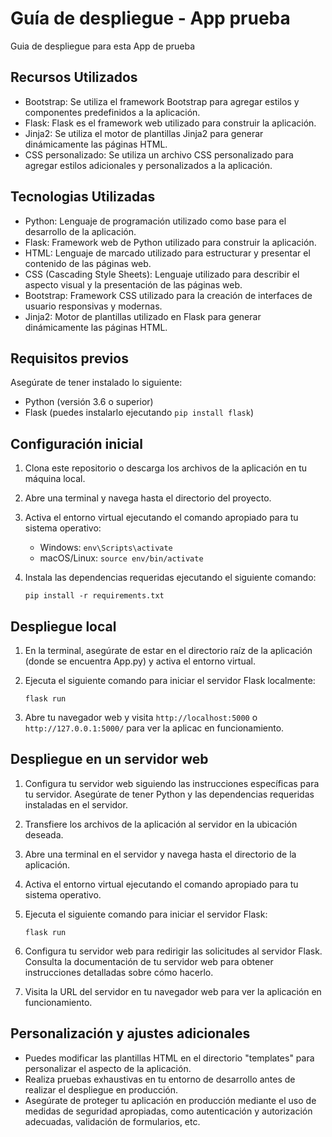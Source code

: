 # Guía de despliegue - App prueba

Guia de despliegue para esta App de prueba

## Recursos Utilizados

- Bootstrap: Se utiliza el framework Bootstrap para agregar estilos y componentes predefinidos a la aplicación.
- Flask: Flask es el framework web utilizado para construir la aplicación.
- Jinja2: Se utiliza el motor de plantillas Jinja2 para generar dinámicamente las páginas HTML.
- CSS personalizado: Se utiliza un archivo CSS personalizado para agregar estilos adicionales y personalizados a la aplicación.

## Tecnologias Utilizadas

- Python: Lenguaje de programación utilizado como base para el desarrollo de la aplicación.
- Flask: Framework web de Python utilizado para construir la aplicación.
- HTML: Lenguaje de marcado utilizado para estructurar y presentar el contenido de las páginas web. 
- CSS (Cascading Style Sheets): Lenguaje utilizado para describir el aspecto visual y la presentación de las páginas web.
- Bootstrap: Framework CSS utilizado para la creación de interfaces de usuario responsivas y modernas.
- Jinja2: Motor de plantillas utilizado en Flask para generar dinámicamente las páginas HTML.

## Requisitos previos

Asegúrate de tener instalado lo siguiente:

- Python (versión 3.6 o superior)
- Flask (puedes instalarlo ejecutando `pip install flask`)

## Configuración inicial

1. Clona este repositorio o descarga los archivos de la aplicación en tu máquina local.

2. Abre una terminal y navega hasta el directorio del proyecto.


3. Activa el entorno virtual ejecutando el comando apropiado para tu sistema operativo:
   - Windows: `env\Scripts\activate`
   - macOS/Linux: `source env/bin/activate`

4. Instala las dependencias requeridas ejecutando el siguiente comando:
   ```
   pip install -r requirements.txt
   ```

## Despliegue local

1. En la terminal, asegúrate de estar en el directorio raíz de la aplicación (donde se encuentra App.py) y activa el entorno virtual.

2. Ejecuta el siguiente comando para iniciar el servidor Flask localmente:
   ```
   flask run
   ```

3. Abre tu navegador web y visita `http://localhost:5000` o `http://127.0.0.1:5000/`  para ver la aplicac en funcionamiento.

## Despliegue en un servidor web

1. Configura tu servidor web siguiendo las instrucciones específicas para tu servidor. Asegúrate de tener Python y las dependencias requeridas instaladas en el servidor.

2. Transfiere los archivos de la aplicación al servidor en la ubicación deseada.

3. Abre una terminal en el servidor y navega hasta el directorio de la aplicación.

4. Activa el entorno virtual ejecutando el comando apropiado para tu sistema operativo.

5. Ejecuta el siguiente comando para iniciar el servidor Flask:
   ```
   flask run
   ```

6. Configura tu servidor web para redirigir las solicitudes al servidor Flask. Consulta la documentación de tu servidor web para obtener instrucciones detalladas sobre cómo hacerlo.

7. Visita la URL del servidor en tu navegador web para ver la aplicación en funcionamiento.

## Personalización y ajustes adicionales

- Puedes modificar las plantillas HTML en el directorio "templates" para personalizar el aspecto de la aplicación.
- Realiza pruebas exhaustivas en tu entorno de desarrollo antes de realizar el despliegue en producción.
- Asegúrate de proteger tu aplicación en producción mediante el uso de medidas de seguridad apropiadas, como autenticación y autorización adecuadas, validación de formularios, etc.
